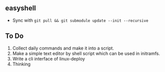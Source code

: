 ## easyshell

* Sync with `git pull && git submodule update --init --recursive`

## To Do
1. Collect daily commands and make it into a script.
2. Make a simple text editor by shell script which can be used in initramfs.
3. Write a cli interface of linux-deploy
4. Thinking 
